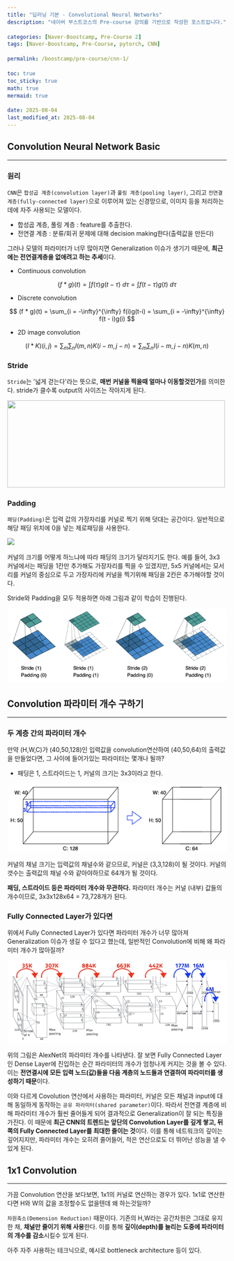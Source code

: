```yaml
---
title: "딥러닝 기본 - Convolutional Neural Networks"
description: "네이버 부스트코스의 Pre-course 강의를 기반으로 작성한 포스트입니다."

categories: [Naver-Boostcamp, Pre-Course 2]
tags: [Naver-Boostcamp, Pre-Course, pytorch, CNN]

permalink: /boostcamp/pre-course/cnn-1/

toc: true
toc_sticky: true
math: true
mermaid: true

date: 2025-08-04
last_modified_at: 2025-08-04
---
```


## Convolution Neural Network Basic
---------

### 원리

`CNN`은 `합성곱 계층(convolution layer)`과 `풀링 계층(pooling layer)`, 그리고 `전연결 계층(fully-connected layer)`으로 이루어져 있는 신경망으로, 이미지 등을 처리하는데에 자주 사용되는 모델이다.

- 합성곱 계층, 풀링 계층 : feature를 추출한다.
- 전연결 계층 : 분류/회귀 문제에 대해 decision making한다(출력값을 만든다)

그러나 모델의 파라미터가 너무 많아지면 Generalization 이슈가 생기기 때문에, **최근에는 전연결계층을 없애려고 하는 추세**이다.


- Continuous convolution

$$
(f * g)(t) = \int f(\tau)g(t - \tau) \ d\tau = \int f(t - \tau)g(t) \ d \tau
$$

- Discrete convolution

$$
(f * g)(t) = \sum_{i = -\infty}^{\infty} f(i)g(t-i) = \sum_{i = -\infty}^{\infty} f(t - i)g(i)
$$

- 2D image convolution

$$
(I * K)(i, j) = \sum_{m}\sum_{n} I(m, n)K(i - m, j - n) = \sum_{m}\sum_{n}I(i - m, j - n)K(m, n)
$$



### Stride

`Stride`는 '넓게 걷는다'라는 뜻으로, **매번 커널을 찍을때 얼마나 이동할것인가**를 의미한다. stride가 클수록 output의 사이즈는 작아지게 된다.

<img src="https://miro.medium.com/v2/resize:fit:1400/1*zUDC6dNc3rIOwTfRg3sEBw.png" width="500" height="200">

### Padding

`패딩(Padding)`은 입력 값의 가장자리를 커널로 찍기 위해 덧대는 공간이다. 일반적으로 해당 패딩 위치에 0을 넣는 제로패딩을 사용한다.

<img src="https://encrypted-tbn0.gstatic.com/images?q=tbn:ANd9GcRxTZKpsJRKk7bYZ_Jeo9oKs5j75XT4U5PVWQ&s">

커널의 크기를 어떻게 하느냐에 따라 패딩의 크기가 달라지기도 한다. 예를 들어, 3x3 커널에서는 패딩을 1칸만 추가해도 가장자리를 찍을 수 있겠지만, 5x5 커널에서는 모서리를 커널의 중심으로 두고 가장자리에 커널을 찍기위해 패딩을 2칸은 추가해야할 것이다.

Stride와 Padding을 모두 적용하면 아래 그림과 같이 학습이 진행된다.

<img src="../assets/img/post/naver-boostcamp/cnn-stride-padding.png">

## Convolution 파라미터 개수 구하기
-------------

### 두 계층 간의 파라미터 개수

만약 (H,W,C)가 (40,50,128)인 입력값을 convolution연산하여 (40,50,64)의 출력값을 만들었다면, 그 사이에 들어가있는 파라미터는 몇개나 될까?

- 패딩은 1, 스트라이드는 1, 커널의 크기는 3x3이라고 한다.

<img src="../assets/img/post/naver-boostcamp/cnn-parameter.png">

커널의 채널 크기는 입력값의 채널수와 같으므로, 커널은 (3,3,128)이 될 것이다. 커널의 갯수는 출력값의 채널 수와 같아야하므로 64개가 될 것이다.

**패딩, 스트라이드 등은 파라미터 개수와 무관하다.** 파라미터 개수는 커널 (내부) 값들의 개수이므로, 3x3x128x64 = 73,728개가 된다.

### Fully Connected Layer가 있다면

위에서 Fully Connected Layer가 있다면 파라미터 개수가 너무 많아져 Generalization 이슈가 생길 수 있다고 했는데, 일반적인 Convolution에 비해 왜 파라미터 개수가 많아질까?

<img src="../assets/img/post/naver-boostcamp/alex-net_parameter.png">

위의 그림은 AlexNet의 파라미터 개수를 나타낸다. 잘 보면 Fully Connected Layer인 Dense Layer에 진입하는 순간 파라미터의 개수가 엄청나게 커지는 것을 볼 수 있다. 이는 **전연결시에 모든 입력 노드(값)들을 다음 계층의 노드들과 연결하여 파라미터를 생성하기 때문**이다.

이와 다르게 Covolution 연산에서 사용하는 파라미터, 커널은 모든 채널과 input에 대해 동일하게 동작하는 `공유 파라미터(shared parameter)`이다. 따라서 전연결 계층에 비해 파라미터 개수가 훨씬 줄어들게 되어 결과적으로 Generalization이 잘 되는 특징을 가진다. 이 때문에 **최근 CNN의 트렌드는 앞단의 Convolution Layer를 깊게 쌓고, 뒤쪽의 Fully Connected Layer를 최대한 줄이는 것**이다. 이를 통해 네트워크의 깊이는 깊어지지만, 파라미터 개수는 오히려 줄어들어, 적은 연산으로도 더 뛰어난 성능을 낼 수 있게 된다.

## 1x1 Convolution
--------

가끔 Convolution 연산을 보다보면, 1x1의 커널로 연산하는 경우가 있다. 1x1로 연산한다면 H와 W의 값을 조정할수도 없을텐데 왜 하는것일까?

`차원축소(Demension Reduction)` 때문이다. 기존의 H,W라는 공간차원은 그대로 유지한 채, **채널만 줄이기 위해 사용**한다. 이를 통해 **깊이(depth)를 늘리는 도중에 파라미터의 개수를 감소**시킬수 있게 된다.

아주 자주 사용하는 테크닉으로, 예시로 bottleneck architecture 등이 있다.